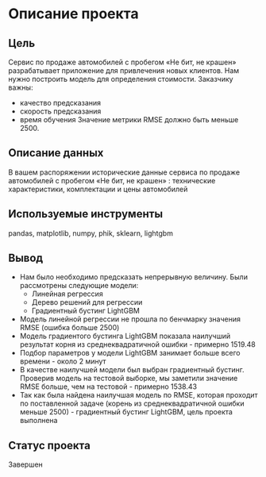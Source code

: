 # Описание проекта
## Цель
Сервис по продаже автомобилей с пробегом «Не бит, не крашен» разрабатывает приложение для привлечения новых клиентов. Нам нужно построить модель для определения стоимости. Заказчику важны:
- качество предсказания
- скорость предсказания
- время обучения
Значение метрики RMSE должно быть меньше 2500.

## Описание данных
В вашем распоряжении исторические данные сервиса по продаже автомобилей с пробегом «Не бит, не крашен» : технические характеристики, комплектации и цены автомобилей

## Используемые инструменты
pandas, matplotlib, numpy, phik, sklearn, lightgbm

## Вывод
- Нам было необходимо предсказать непрерывную величину. Были рассмотрены следующие модели:
   - Линейная регрессия
   - Дерево решений для регрессии
   - Градиентный бустинг LightGBM
- Модель линейной регрессии не прошла по бенчмарку значения RMSE (ошибка больше 2500)
- Модель градиентого бустинга LightGBM показала наилучший результат корня из среднеквадратичной ошибки - примерно 1519.48
- Подбор параметров у модели LightGBM занимает больше всего времени - около 2 минут
- В качестве наилучшей модели был выбран градиентный бустинг. Проверив модель на тестовой выборке, мы заметили значение RMSE больше, чем на тестовой - примерно 1538.43
- Так как была найдена наилучшая модель по RMSE, которая проходит по поставленной задаче (корень из среднеквадратичной ошибки меньше 2500) - градиентный бустинг LightGBM, цель проекта выполнена

## Статус проекта
Завершен
